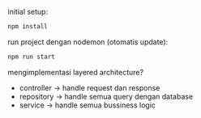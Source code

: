 initial setup:
```rb
npm install
```

run project dengan nodemon (otomatis update):
```rb
npm run start
```

mengimplementasi layered architecture?
- controller -> handle request dan response
- repository -> handle semua query dengan database
- service -> handle semua bussiness logic

